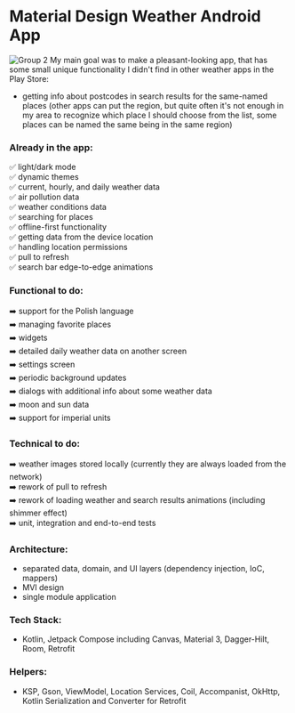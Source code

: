 # Material Design Weather Android App
![Group 2](https://github.com/Enjot/material-weather/assets/60782298/7739e742-05d1-4c12-a473-71311059db58)
My main goal was to make a pleasant-looking app, that has some small unique functionality I didn't find in other weather apps in the Play Store:
- getting info about postcodes in search results for the same-named places (other apps can put the region, but quite often it's not enough in my area to recognize which place I should choose from the list, some places can be named the same being in the same region)

### Already in the app:  
✅ light/dark mode  
✅ dynamic themes  
✅ current, hourly, and daily weather data  
✅ air pollution data  
✅ weather conditions data  
✅ searching for places  
✅ offline-first functionality  
✅ getting data from the device location  
✅ handling location permissions  
✅ pull to refresh  
✅ search bar edge-to-edge animations  
### Functional to do:  
➡️ support for the Polish language  
➡️ managing favorite places  
➡️ widgets  
➡️ detailed daily weather data on another screen  
➡️ settings screen  
➡️ periodic background updates  
➡️ dialogs with additional info about some weather data  
➡️ moon and sun data  
➡️ support for imperial units
### Technical to do:
➡️ weather images stored locally (currently they are always loaded from the network)  
➡️ rework of pull to refresh  
➡️ rework of loading weather and search results animations (including shimmer effect)  
➡️ unit, integration and end-to-end tests
### Architecture:
- separated data, domain, and UI layers (dependency injection, IoC, mappers)
- MVI design
- single module application
### Tech Stack:
- Kotlin, Jetpack Compose including Canvas, Material 3, Dagger-Hilt, Room, Retrofit
### Helpers:
- KSP, Gson, ViewModel, Location Services, Coil, Accompanist, OkHttp, Kotlin Serialization and Converter for Retrofit  
